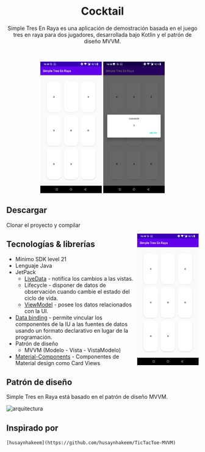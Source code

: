 <h1 align="center">Cocktail</h1>

<p align="center">  
Simple Tres En Raya es una aplicación de demostración basada en el juego tres en raya para dos jugadores, desarrollada bajo Kotlin y el patrón de diseño MVVM. 
</p>
</br>

<p align="center">
<img src="/imagenes/imagen1.png" width="32%"/>
<img src="/imagenes/imagen2.png" width="32%"/>
</p>


## Descargar

Clonar el proyecto y compilar

<img src="/imagenes/imagen1.png" align="right" width="32%"/>

## Tecnologías & librerías

- Mínimo SDK level 21
- Lenguaje Java
- JetPack
  - [LiveData](https://developer.android.com/topic/libraries/architecture/livedata.html) - notifica los cambios a las vistas.
  - Lifecycle - disponer de datos de observación cuando cambie el estado del ciclo de vida.
  - [ViewModel](https://developer.android.com/topic/libraries/architecture/viewmodel.html) - posee los datos relacionados con la UI.
- [Data binding](https://developer.android.com/topic/libraries/data-binding/index.html) - permite vincular los componentes de la IU a las fuentes de datos usando un formato declarativo en lugar de la programación.
- Patrón de diseño
  - MVVM (Modelo - Vista - VistaModelo)
- [Material-Components](https://github.com/material-components/material-components-android) - Componentes de Material design como Card Views

## Patrón de diseño

Simple Tres en Raya está basado en el patrón de diseño MVVM.

![arquitectura](https://miro.medium.com/max/2732/1*n8Jzac0o-EXS_3mVCv-qeg.png)

## Inspirado por
```xml
[husaynhakeem](https://github.com/husaynhakeem/TicTacToe-MVVM)
```
